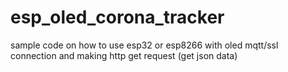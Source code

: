 # esp_oled_corona_tracker
sample code on how to use esp32 or esp8266 with oled mqtt/ssl connection and making http get request (get json data)
